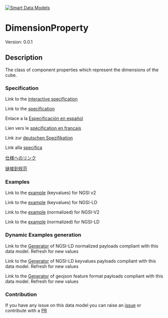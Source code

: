 [![Smart Data Models](https://smartdatamodels.org/wp-content/uploads/2022/01/SmartDataModels_logo.png "Logo")](https://smartdatamodels.org)
# DimensionProperty
Version: 0.0.1

## Description 

The class of component properties which represent the dimensions of the cube.
### Specification

Link to the [interactive specification](https://swagger.lab.fiware.org/?url=https://smart-data-models.github.io/dataModel.STAT-DCAT-AP/DimensionProperty/swagger.yaml)

Link to the [specification](https://github.com/smart-data-models/dataModel.STAT-DCAT-AP/blob/master/DimensionProperty/doc/spec.md)

Enlace a la [Especificación en español](https://github.com/smart-data-models/dataModel.STAT-DCAT-AP/blob/master/DimensionProperty/doc/spec_ES.md)

Lien vers le [spécification en français](https://github.com/smart-data-models/dataModel.STAT-DCAT-AP/blob/master/DimensionProperty/doc/spec_FR.md)

Link zur [deutschen Spezifikation](https://github.com/smart-data-models/dataModel.STAT-DCAT-AP/blob/master/DimensionProperty/doc/spec_DE.md)

Link alla [specifica](https://github.com/smart-data-models/dataModel.STAT-DCAT-AP/blob/master/DimensionProperty/doc/spec_IT.md)

[仕様へのリンク](https://github.com/smart-data-models/dataModel.STAT-DCAT-AP/blob/master/DimensionProperty/doc/spec_JA.md)

[链接到规范](https://github.com/smart-data-models/dataModel.STAT-DCAT-AP/blob/master/DimensionProperty/doc/spec_ZH.md)
### Examples

Link to the [example](https://smart-data-models.github.io/dataModel.STAT-DCAT-AP/DimensionProperty/examples/example.json) (keyvalues) for NGSI v2

Link to the [example](https://smart-data-models.github.io/dataModel.STAT-DCAT-AP/DimensionProperty/examples/example.jsonld) (keyvalues) for NGSI-LD

Link to the [example](https://smart-data-models.github.io/dataModel.STAT-DCAT-AP/DimensionProperty/examples/example-normalized.json) (normalized) for NGSI-V2

Link to the [example](https://smart-data-models.github.io/dataModel.STAT-DCAT-AP/DimensionProperty/examples/example-normalized.jsonld) (normalized) for NGSI-LD
### Dynamic Examples generation

Link to the [Generator](https://smartdatamodels.org/extra/ngsi-ld_generator.php?schemaUrl=https://raw.githubusercontent.com/smart-data-models/dataModel.STAT-DCAT-AP/master/DimensionProperty/schema.json&email=info@smartdatamodels.org) of NGSI-LD normalized payloads compliant with this data model. Refresh for new values

Link to the [Generator](https://smartdatamodels.org/extra/ngsi-ld_generator_keyvalues.php?schemaUrl=https://raw.githubusercontent.com/smart-data-models/dataModel.STAT-DCAT-AP/master/DimensionProperty/schema.json&email=info@smartdatamodels.org) of NGSI-LD keyvalues payloads compliant with this data model. Refresh for new values

Link to the [Generator](https://smartdatamodels.org/extra/geojson_features_generator.php?schemaUrl=https://raw.githubusercontent.com/smart-data-models/dataModel.STAT-DCAT-AP/master/DimensionProperty/schema.json&email=info@smartdatamodels.org) of geojson feature format payloads compliant with this data model. Refresh for new values
### Contribution

 If you have any issue on this data model you can raise an [issue](https://github.com/smart-data-models/dataModel.STAT-DCAT-AP/issues)  or contribute with a [PR](https://github.com/smart-data-models/dataModel.STAT-DCAT-AP/pulls)